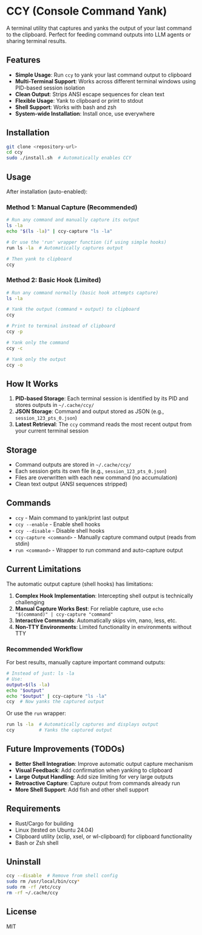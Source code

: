 # CCY (Console Command Yank)

A terminal utility that captures and yanks the output of your last command to the clipboard. Perfect for feeding command outputs into LLM agents or sharing terminal results.

## Features

- **Simple Usage**: Run `ccy` to yank your last command output to clipboard
- **Multi-Terminal Support**: Works across different terminal windows using PID-based session isolation  
- **Clean Output**: Strips ANSI escape sequences for clean text
- **Flexible Usage**: Yank to clipboard or print to stdout
- **Shell Support**: Works with bash and zsh
- **System-wide Installation**: Install once, use everywhere

## Installation

```bash
git clone <repository-url>
cd ccy
sudo ./install.sh  # Automatically enables CCY
```

## Usage

After installation (auto-enabled):

### Method 1: Manual Capture (Recommended)
```bash
# Run any command and manually capture its output
ls -la
echo "$(ls -la)" | ccy-capture "ls -la"

# Or use the 'run' wrapper function (if using simple hooks)
run ls -la  # Automatically captures output

# Then yank to clipboard
ccy
```

### Method 2: Basic Hook (Limited)
```bash
# Run any command normally (basic hook attempts capture)
ls -la

# Yank the output (command + output) to clipboard
ccy

# Print to terminal instead of clipboard  
ccy -p

# Yank only the command
ccy -c

# Yank only the output
ccy -o
```

## How It Works

1. **PID-based Storage**: Each terminal session is identified by its PID and stores outputs in `~/.cache/ccy/`
2. **JSON Storage**: Command and output stored as JSON (e.g., `session_123_pts_0.json`)
3. **Latest Retrieval**: The `ccy` command reads the most recent output from your current terminal session

## Storage

- Command outputs are stored in `~/.cache/ccy/`
- Each session gets its own file (e.g., `session_123_pts_0.json`)
- Files are overwritten with each new command (no accumulation)
- Clean text output (ANSI sequences stripped)

## Commands

- `ccy` - Main command to yank/print last output
- `ccy --enable` - Enable shell hooks
- `ccy --disable` - Disable shell hooks
- `ccy-capture <command>` - Manually capture command output (reads from stdin)
- `run <command>` - Wrapper to run command and auto-capture output

## Current Limitations

The automatic output capture (shell hooks) has limitations:

1. **Complex Hook Implementation**: Intercepting shell output is technically challenging
2. **Manual Capture Works Best**: For reliable capture, use `echo "$(command)" | ccy-capture "command"`
3. **Interactive Commands**: Automatically skips vim, nano, less, etc.
4. **Non-TTY Environments**: Limited functionality in environments without TTY

### Recommended Workflow

For best results, manually capture important command outputs:

```bash
# Instead of just: ls -la
# Use: 
output=$(ls -la)
echo "$output"
echo "$output" | ccy-capture "ls -la"
ccy  # Now yanks the captured output
```

Or use the `run` wrapper:
```bash
run ls -la  # Automatically captures and displays output
ccy         # Yanks the captured output
```

## Future Improvements (TODOs)

- **Better Shell Integration**: Improve automatic output capture mechanism
- **Visual Feedback**: Add confirmation when yanking to clipboard
- **Large Output Handling**: Add size limiting for very large outputs
- **Retroactive Capture**: Capture output from commands already run
- **More Shell Support**: Add fish and other shell support

## Requirements

- Rust/Cargo for building
- Linux (tested on Ubuntu 24.04)
- Clipboard utility (xclip, xsel, or wl-clipboard) for clipboard functionality
- Bash or Zsh shell

## Uninstall

```bash
ccy --disable  # Remove from shell config
sudo rm /usr/local/bin/ccy*
sudo rm -rf /etc/ccy
rm -rf ~/.cache/ccy
```

## License

MIT